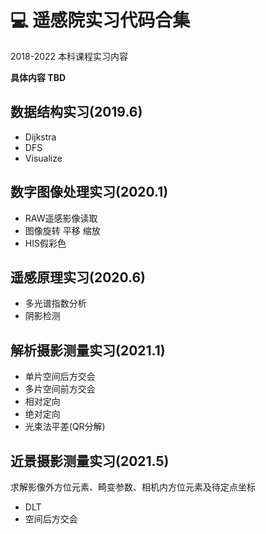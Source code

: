 # 💻 遥感院实习代码合集

2018-2022 本科课程实习内容 

**具体内容 TBD**

## 数据结构实习(2019.6)

* Dijkstra 
* DFS
* Visualize

## 数字图像处理实习(2020.1)

* RAW遥感影像读取
* 图像旋转 平移 缩放
* HIS假彩色

## 遥感原理实习(2020.6)

* 多光谱指数分析
* 阴影检测

## 解析摄影测量实习(2021.1)

* 单片空间后方交会
* 多片空间前方交会
* 相对定向
* 绝对定向
* 光束法平差(QR分解)

## 近景摄影测量实习(2021.5)

求解影像外方位元素、畸变参数、相机内方位元素及待定点坐标

* DLT
* 空间后方交会